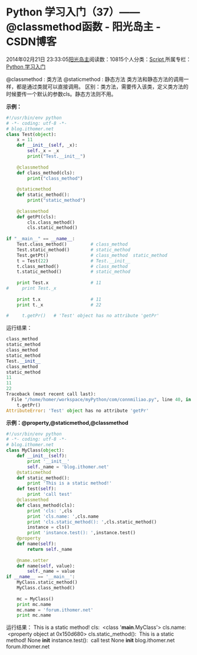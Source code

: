 
# Python 学习入门（37）—— @classmethod函数 - 阳光岛主 - CSDN博客

2014年02月21日 23:33:05[阳光岛主](https://me.csdn.net/sunboy_2050)阅读数：10815个人分类：[Script																](https://blog.csdn.net/sunboy_2050/article/category/694817)
所属专栏：[Python 学习入门](https://blog.csdn.net/column/details/python-learning.html)



@classmethod : 类方法
@staticmethod : 静态方法
类方法和静态方法的调用一样，都是通过类就可以直接调用。
区别：类方法，需要传入该类，定义类方法的时候要传一个默认的参数cls。静态方法则不用。

**示例：**

```python
#!/usr/bin/env python
# -*- coding: utf-8 -*-
# blog.ithomer.net
class Test(object):
    x = 11
    def __init__(self, _x):
        self._x = _x
        print("Test.__init__")
 
    @classmethod
    def class_method(cls):
        print("class_method")
 
    @staticmethod
    def static_method():
        print("static_method")
 
    @classmethod
    def getPt(cls):
        cls.class_method()
        cls.static_method()
 
if "__main__" == __name__:
    Test.class_method()         # class_method
    Test.static_method()        # static_method
    Test.getPt()                # class_method  static_method
    t = Test(22)                # Test.__init__
    t.class_method()            # class_method
    t.static_method()           # static_method
    
    print Test.x                # 11
#     print Test._x
    
    print t.x                   # 11
    print t._x                  # 22
    
#     t.getPr()   # 'Test' object has no attribute 'getPr'
```
运行结果：

```python
class_method
static_method
class_method
static_method
Test.__init__
class_method
static_method
11
11
22
Traceback (most recent call last):
  File "/home/homer/workspace/myPython/com/connmiliao.py", line 40, in <module>
    t.getPr() 
AttributeError: 'Test' object has no attribute 'getPr'
```

**示例：@property,@staticmethod,@classmethod**

```python
#!/usr/bin/env python
# -*- coding: utf-8 -*-
# blog.ithomer.net
class MyClass(object):
    def __init__(self):
        print '__init__'
        self._name = 'blog.ithomer.net'
    @staticmethod
    def static_method():
        print 'This is a static method!'
    def test(self):
        print 'call test'
    @classmethod
    def class_method(cls):
        print 'cls: ',cls
        print 'cls.name: ',cls.name
        print 'cls.static_method(): ',cls.static_method()
        instance = cls()
        print 'instance.test(): ',instance.test()
    @property
    def name(self):
        return self._name
    
    @name.setter
    def name(self, value):
        self._name = value
if __name__ == '__main__':
    MyClass.static_method()
    MyClass.class_method()
    
    mc = MyClass()
    print mc.name
    mc.name = 'forum.ithomer.net'  
    print mc.name
```
运行结果：
This is a static method!
cls:  <class '__main__.MyClass'>
cls.name:  <property object at 0x150d680>
cls.static_method():  This is a static method!
None
__init__
instance.test():  call test
None
__init__
blog.ithomer.net
forum.ithomer.net



